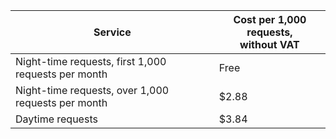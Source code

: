 | Service | Cost per 1,000 requests,<br/>without VAT |
|---------|-----------------------------------------|
| Night-time requests, first 1,000 requests per month | Free |
| Night-time requests, over 1,000 requests per month | $2.88 |
| Daytime requests | $3.84 |